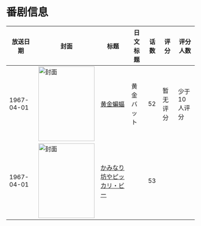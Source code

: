 # 番剧信息

|放送日期|封面|标题|日文标题|话数|评分|评分人数|
|---|---|---|---|---|---|---|
|1967-04-01|<img src="//lain.bgm.tv/pic/cover/c/71/ee/147869_KhZ3p.jpg" alt="封面" style="width:150px;height:200px;object-fit:cover;">|[黄金蝙蝠](https://bangumi.tv/subject/147869)|黄金バット|52|暂无评分|少于10人评分|
|1967-04-01|<img src="//lain.bgm.tv/pic/cover/c/e1/11/148426_nxxCN.jpg" alt="封面" style="width:150px;height:200px;object-fit:cover;">|[かみなり坊やピッカリ・ビー](https://bangumi.tv/subject/148426)||53|||
